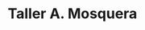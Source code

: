 ---
title: "Taller A. Mosquera"
url: /abegondo/taller-a-mosquera/
shop: reparación de automóviles
---